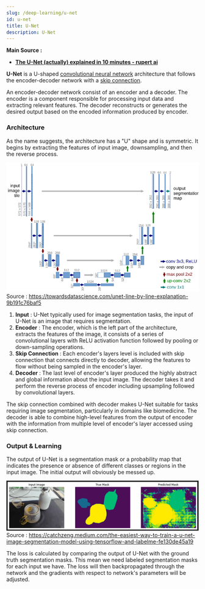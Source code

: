 ```yaml
---
slug: /deep-learning/u-net
id: u-net
title: U-Net
description: U-Net
---
```


**Main Source :**

- **[The U-Net (actually) explained in 10 minutes - rupert ai](https://youtu.be/NhdzGfB1q74?si=BiC8L1cs-YRLn9T4)**

**U-Net** is a U-shaped [convolutional neural network](/deep-learning/cnn) architecture that follows the encoder-decoder network with a [skip connection](/deep-learning/resnet#residual-connection).

An encoder-decoder network consist of an encoder and a decoder. The encoder is a component responsible for processing input data and extracting relevant features. The decoder reconstructs or generates the desired output based on the encoded information produced by encoder.

### Architecture

As the name suggests, the architecture has a "U" shape and is symmetric. It begins by extracting the features of input image, downsampling, and then the reverse process.

![U-Net architecture](./u-net-architecture.png)  
Source : https://towardsdatascience.com/unet-line-by-line-explanation-9b191c76baf5

1. **Input** : U-Net typically used for image segmentation tasks, the input of U-Net is an image that requires segmentation.
2. **Encoder** : The encoder, which is the left part of the architecture, extracts the features of the image, it consists of a series of convolutional layers with ReLU activation function followed by pooling or down-sampling operations.
3. **Skip Connection** : Each encoder's layers level is included with skip connection that connects directly to decoder, allowing the features to flow without being sampled in the encoder's layer.
4. **Decoder** : The last level of encoder's layer produced the highly abstract and global information about the input image. The decoder takes it and perform the reverse process of encoder including upsampling followed by convolutional layers.

The skip connection combined with decoder makes U-Net suitable for tasks requiring image segmentation, particularly in domains like biomedicine. The decoder is able to combine high-level features from the output of encoder with the information from multiple level of encoder's layer accessed using skip connection.

### Output & Learning

The output of U-Net is a segmentation mask or a probability map that indicates the presence or absence of different classes or regions in the input image. The initial output will obviously be messed up.

![U-Net output](./u-net-output.png)  
Source : https://catchzeng.medium.com/the-easiest-way-to-train-a-u-net-image-segmentation-model-using-tensorflow-and-labelme-fe130de45a19

The loss is calculated by comparing the output of U-Net with the ground truth segmentation masks. This mean we need labeled segmentation masks for each input we have. The loss will then backpropagated through the network and the gradients with respect to network's parameters will be adjusted.
